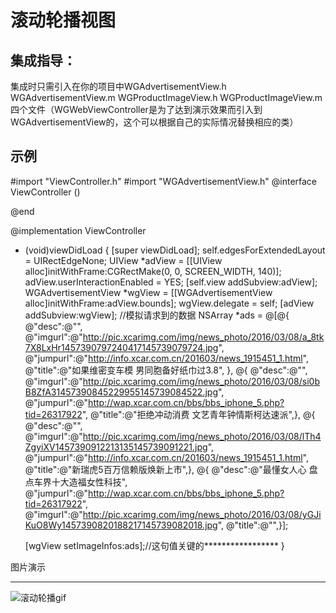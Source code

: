 滚动轮播视图
==========

集成指导：
--------

集成时只需引入在你的项目中WGAdvertisementView.h WGAdvertisementView.m WGProductImageView.h WGProductImageView.m 四个文件（WGWebViewController是为了达到演示效果而引入到WGAdvertisementView的，这个可以根据自己的实际情况替换相应的类）

示例
----

#import "ViewController.h"
#import "WGAdvertisementView.h"
@interface ViewController ()<WGAdvertisementViewDelegate>

@end

@implementation ViewController

- (void)viewDidLoad {
    [super viewDidLoad];
    self.edgesForExtendedLayout = UIRectEdgeNone;
    UIView *adView = [[UIView alloc]initWithFrame:CGRectMake(0, 0, SCREEN_WIDTH, 140)];
    adView.userInteractionEnabled = YES;
    [self.view addSubview:adView];
    WGAdvertisementView *wgView = [[WGAdvertisementView alloc]initWithFrame:adView.bounds];
    wgView.delegate = self;
    [adView addSubview:wgView];
    //模拟请求到的数据
    NSArray *ads = @[@{
                         @"desc":@"",
                         @"imgurl":@"http://pic.xcarimg.com/img/news_photo/2016/03/08/a_8tk7X8LxHr1457390797240417145739079724.jpg",
                         @"jumpurl":@"http://info.xcar.com.cn/201603/news_1915451_1.html",
                         @"title":@"如果维密变车模 男同胞备好纸巾过3.8",
                         },
                     @{
                         @"desc":@"",
                       @"imgurl":@"http://pic.xcarimg.com/img/news_photo/2016/03/08/si0bB8ZfA31457390845229955145739084522.jpg",
                       @"jumpurl":@"http://wap.xcar.com.cn/bbs/bbs_iphone_5.php?tid=26317922",
                       @"title":@"拒绝冲动消费 文艺青年钟情斯柯达速派",},
                     @{
                         @"desc":@"",
                       @"imgurl":@"http://pic.xcarimg.com/img/news_photo/2016/03/08/lTh4ZgyiXV1457390912213135145739091221.jpg",
                       @"jumpurl":@"http://info.xcar.com.cn/201603/news_1915451_1.html",
                       @"title":@"新瑞虎5百万信赖版焕新上市",},
                     @{
                         @"desc":@"最懂女人心 盘点车界十大造福女性科技",
                       @"jumpurl":@"http://wap.xcar.com.cn/bbs/bbs_iphone_5.php?tid=26317922",
                       @"imgurl":@"http://pic.xcarimg.com/img/news_photo/2016/03/08/yGJiKuO8Wy1457390820188217145739082018.jpg",
                       @"title":@"",}];
    
    [wgView setImageInfos:ads];//这句值关键的*****************
}

图片演示

------

![滚动轮播gif](https://github.com/WG-guoyutao/-Carouselview/blob/master/-Carouselview/Carouselview/%E6%BB%9A%E5%8A%A8%E8%BD%AE%E6%92%AD%E8%A7%86%E5%9B%BE.gif)

